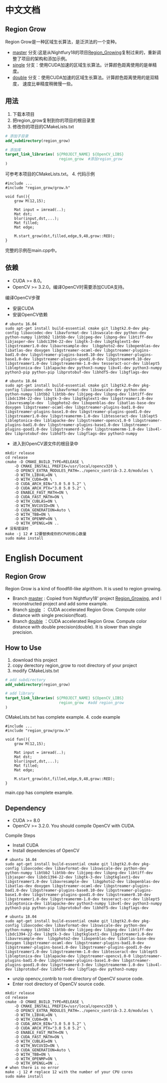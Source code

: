 # 中文文档
## Region Grow
Region Grow是一种区域生长算法，是泛洪法的一个变种。
* [master](https://github.com/Mannix1994/Region_Growing/tree/master)
分支:这是从Nightfury18的项目[Region_Growing](https://github.com/Nightfury18/Region_Growing)复制过来的，重新调整了项目的架构和添加示例。
* [single](https://github.com/Mannix1994/Region_Growing/tree/single)
分支：使用CUDA加速的区域生长算法。计算颜色距离使用的是单精度。
* [double](https://github.com/Mannix1994/Region_Growing/tree/double)
分支：使用CUDA加速的区域生长算法。计算颜色距离使用的是双精度，
速度比单精度稍微慢一些。
## 用法
1. 下载本项目
2. 把region_grow复制到你的项目的根目录里
3. 修改你的项目的CMakeLists.txt
```cmake
# 添加子目录
add_subdirectory(region_grow)

# 添加库
target_link_libraries( ${PROJECT_NAME} ${OpenCV_LIBS} 
                        region_grow  #添加region_grow
)
```
可参考本项目的CMakeLists.txt。
4. 代码示例
```
#include ...
#include "region_grow/grow.h"

void fun(){
    grow M(12,15);
    
    Mat input = imread(..);
    Mat dst;
    blur(input,dst,...);
    Mat filled;
    Mat edge;
    
    M.start_grow(dst,filled,edge,9,48,grow::RED);
}
```
完整的示例在main.cpp中。

## 依赖
* CUDA >= 8.0。
* OpenCV >= 3.2.0。编译OpenCV时需要添加CUDA支持。

编译OpenCV步骤
* 安装CUDA
* 安装OpenCV依赖
```
# ubuntu 16.04
sudo apt-get install build-essential cmake git libgtk2.0-dev pkg-config libavcodec-dev libavformat-dev libswscale-dev python-dev python-numpy libtbb2 libtbb-dev libjpeg-dev libpng-dev libtiff-dev libjasper-dev libdc1394-22-dev libgtk-3-dev libgtkglext1-dev libgstreamer1.0-dev libavresample-dev  libgphoto2-dev libopenblas-dev libatlas-dev doxygen libgstreamer-ocaml-dev libgstreamer-plugins-bad1.0-dev libgstreamer-plugins-base0.10-dev libgstreamer-plugins-base1.0-dev libgstreamer-plugins-good1.0-dev libgstreamer0.10-dev libgstreamer1.0-dev libgstreamermm-1.0-dev tesseract-ocr-dev liblept5 libleptonica-dev liblapacke-dev python3-numpy libv4l-dev python3-numpy python3-pip python-pip libprotobuf-dev libhdf5-dev libgflags-dev

# ubuntu 18.04
sudo apt-get install build-essential cmake git libgtk2.0-dev pkg-config libavcodec-dev libavformat-dev libswscale-dev python-dev python-numpy libtbb2 libtbb-dev libjpeg-dev libpng-dev libtiff-dev libdc1394-22-dev libgtk-3-dev libgtkglext1-dev libgstreamer1.0-dev libavresample-dev  libgphoto2-dev libopenblas-dev libatlas-base-dev doxygen libgstreamer-ocaml-dev libgstreamer-plugins-bad1.0-dev libgstreamer-plugins-base1.0-dev libgstreamer-plugins-good1.0-dev libgstreamer1.0-dev libgstreamermm-1.0-dev libtesseract-dev liblept5 libleptonica-dev liblapacke-dev libgstreamer-opencv1.0-0 libgstreamer-plugins-bad1.0-dev libgstreamer-plugins-base1.0-dev libgstreamer-plugins-good1.0-dev libgstreamerd-3-dev libgstreamermm-1.0-dev libv4l-dev libprotobuf-dev libhdf5-dev libgflags-dev python3-numpy
```
* 进入到OpenCV源文件的根目录中
```
mkdir release
cd release
cmake -D CMAKE_BUILD_TYPE=RELEASE \
	-D CMAKE_INSTALL_PREFIX=/usr/local/opencv320 \
	-D OPENCV_EXTRA_MODULES_PATH=../opencv_contrib-3.2.0/modules \
	-D WITH_LIBV4L=ON \
	-D WITH_CUDA=ON \
	-D CUDA_ARCH_BIN="3.0 5.0 5.2" \
	-D CUDA_ARCH_PTX="3.0 5.0 5.2" \
	-D ENABLE_FAST_MATH=ON \
	-D CUDA_FAST_MATH=ON \
	-D WITH_CUBLAS=ON \
	-D WITH_NVCUVID=ON \
	-D CUDA_GENERATION=Auto \
	-D WITH_TBB=ON \
	-D WITH_OPENMP=ON \
	-D WITH_OPENGL=ON ..
# 没有错误时
make -j 12 # 12要替换成你的CPU的核心数量
sudo make install
```

# English Document
## Region Grow
Region Grow is a kind of floodfill-like algrithom. It is used to region growing.
* Branch [master](https://github.com/Mannix1994/Region_Growing/tree/master)
: Copied from Nightfury18' project [Region_Growing](https://github.com/Nightfury18/Region_Growing),
and I reconstructed project and add some example.
* Branch [single](https://github.com/Mannix1994/Region_Growing/tree/single)
： CUDA accelerated Region Grow. Compute color distance with single precision(float).
* Branch [double](https://github.com/Mannix1994/Region_Growing/tree/double)
：CUDA accelerated Region Grow. Compute color distance with double precision(double).
It is slower than single precision.
## How to Use
1. download this project
2. copy derectory region_grow to root directory of your project
3. modify CMakeLists.txt
```cmake
# add subdirectory
add_subdirectory(region_grow)

# add library
target_link_libraries( ${PROJECT_NAME} ${OpenCV_LIBS} 
                        region_grow  #add region_grow
)
```
CMakeLists.txt has complete example.
4. code example
```
#include ...
#include "region_grow/grow.h"

void fun(){
    grow M(12,15);
    
    Mat input = imread(..);
    Mat dst;
    blur(input,dst,...);
    Mat filled;
    Mat edge;
    
    M.start_grow(dst,filled,edge,9,48,grow::RED);
}
```
main.cpp has complete example.

## Dependency
* CUDA >= 8.0
* OpenCV >= 3.2.0. You should compile OpenCV with CUDA.

Compile Steps
* Install CUDA
* Install dependencies of OpenCV
```
# ubuntu 16.04
sudo apt-get install build-essential cmake git libgtk2.0-dev pkg-config libavcodec-dev libavformat-dev libswscale-dev python-dev python-numpy libtbb2 libtbb-dev libjpeg-dev libpng-dev libtiff-dev libjasper-dev libdc1394-22-dev libgtk-3-dev libgtkglext1-dev libgstreamer1.0-dev libavresample-dev  libgphoto2-dev libopenblas-dev libatlas-dev doxygen libgstreamer-ocaml-dev libgstreamer-plugins-bad1.0-dev libgstreamer-plugins-base0.10-dev libgstreamer-plugins-base1.0-dev libgstreamer-plugins-good1.0-dev libgstreamer0.10-dev libgstreamer1.0-dev libgstreamermm-1.0-dev tesseract-ocr-dev liblept5 libleptonica-dev liblapacke-dev python3-numpy libv4l-dev python3-numpy python3-pip python-pip libprotobuf-dev libhdf5-dev libgflags-dev

# ubuntu 18.04
sudo apt-get install build-essential cmake git libgtk2.0-dev pkg-config libavcodec-dev libavformat-dev libswscale-dev python-dev python-numpy libtbb2 libtbb-dev libjpeg-dev libpng-dev libtiff-dev libdc1394-22-dev libgtk-3-dev libgtkglext1-dev libgstreamer1.0-dev libavresample-dev  libgphoto2-dev libopenblas-dev libatlas-base-dev doxygen libgstreamer-ocaml-dev libgstreamer-plugins-bad1.0-dev libgstreamer-plugins-base1.0-dev libgstreamer-plugins-good1.0-dev libgstreamer1.0-dev libgstreamermm-1.0-dev libtesseract-dev liblept5 libleptonica-dev liblapacke-dev libgstreamer-opencv1.0-0 libgstreamer-plugins-bad1.0-dev libgstreamer-plugins-base1.0-dev libgstreamer-plugins-good1.0-dev libgstreamerd-3-dev libgstreamermm-1.0-dev libv4l-dev libprotobuf-dev libhdf5-dev libgflags-dev python3-numpy
```
* unzip opencv_contrib to root directory of OpenCV source code.
* Enter root directory of OpenCV source code.
```
mkdir release
cd release
cmake -D CMAKE_BUILD_TYPE=RELEASE \
	-D CMAKE_INSTALL_PREFIX=/usr/local/opencv320 \
	-D OPENCV_EXTRA_MODULES_PATH=../opencv_contrib-3.2.0/modules \
	-D WITH_LIBV4L=ON \
	-D WITH_CUDA=ON \
	-D CUDA_ARCH_BIN="3.0 5.0 5.2" \
	-D CUDA_ARCH_PTX="3.0 5.0 5.2" \
	-D ENABLE_FAST_MATH=ON \
	-D CUDA_FAST_MATH=ON \
	-D WITH_CUBLAS=ON \
	-D WITH_NVCUVID=ON \
	-D CUDA_GENERATION=Auto \
	-D WITH_TBB=ON \
	-D WITH_OPENMP=ON \
	-D WITH_OPENGL=ON ..
# when there is no error
make -j 12 # replace 12 with the number of your CPU cores
sudo make install
```
